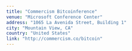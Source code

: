 ```yaml
---
title: "Commercism Bitcoinference"
venue: "Microsoft Conference Center"
address: "1065 La Avenida Street, Building 1"
city: "Mountain View, CA"
country: "United States"
link: "http://commercism.co/bitcoin"
---
```

